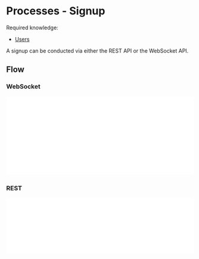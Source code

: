 # Processes - Signup

Required knowledge: 
- [Users](../definitions/User.md)

A signup can be conducted via either the REST API or the WebSocket API.

## Flow

### WebSocket

![WebSocket Connection Diagram](../../diagrams//flows/ws/Signup.png)

### REST

![REST Connection Diagram](../../diagrams/flows/rest/Signup.png)